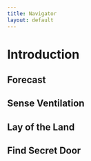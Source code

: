 ```yaml
---
title: Navigator
layout: default
---
```


# Introduction

## Forecast

## Sense Ventilation

## Lay of the Land

## Find Secret Door
